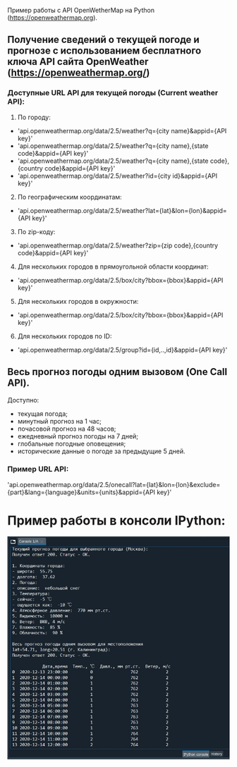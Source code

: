 ﻿Пример работы с API OpenWetherMap на Python (https://openweathermap.org). 
## Получение сведений о текущей погоде и прогнозе с использованием бесплатного ключа API сайта OpenWeather (https://openweathermap.org/)

### Доступные URL API для текущей погоды (Current weather API):
1. По городу:
* 'api.openweathermap.org/data/2.5/weather?q={city name}&appid={API key}'
* 'api.openweathermap.org/data/2.5/weather?q={city name},{state code}&appid={API key}'
* 'api.openweathermap.org/data/2.5/weather?q={city name},{state code},{country code}&appid={API key}'
* 'api.openweathermap.org/data/2.5/weather?id={city id}&appid={API key}'
2. По географическим координатам:
* 'api.openweathermap.org/data/2.5/weather?lat={lat}&lon={lon}&appid={API key}'
3. По zip-коду:
* 'api.openweathermap.org/data/2.5/weather?zip={zip code},{country code}&appid={API key}'
4. Для нескольких городов в прямоугольной области координат:
* 'api.openweathermap.org/data/2.5/box/city?bbox={bbox}&appid={API key}'
5. Для нескольких городов в окружности:
* 'api.openweathermap.org/data/2.5/box/city?bbox={bbox}&appid={API key}'
6. Для нескольких городов по ID:
* 'api.openweathermap.org/data/2.5/group?id={id,..,id}&appid={API key}'

## Весь прогноз погоды одним вызовом (One Call API).
Доступно:
* текущая погода;
* минутный прогноз на 1 час;
* почасовой прогноз на 48 часов;
* ежедневный прогноз погоды на 7 дней;
* глобальные погодные оповещения;
* исторические данные о погоде за предыдущие 5 дней.

### Пример URL API:
'api.openweathermap.org/data/2.5/onecall?lat={lat}&lon={lon}&exclude={part}&lang={language}&units={units}&appid={API key}'

# Пример работы в консоли IPython:
![Пример работы](/jpg/openweather.png)
